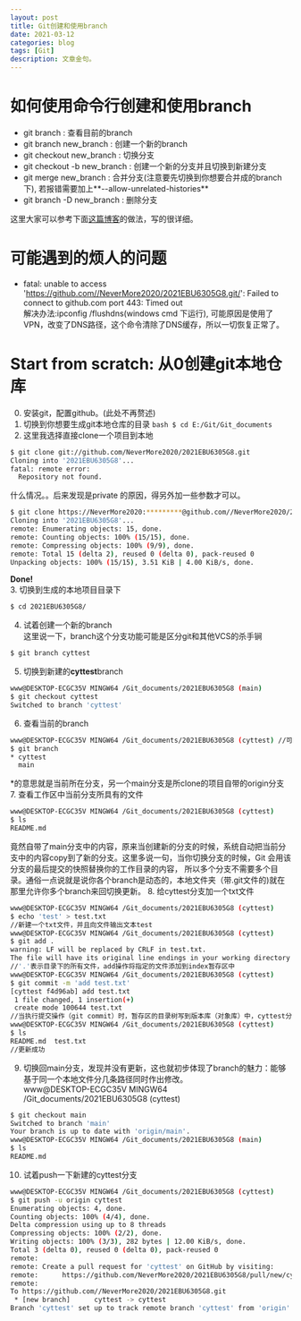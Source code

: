 ```yaml
---
layout: post
title: Git创建和使用branch
date: 2021-03-12
categories: blog
tags: [Git]
description: 文章金句。
---
```

# 如何使用命令行创建和使用branch
- git branch : 查看目前的branch
- git branch new_branch : 创建一个新的branch
- git checkout new_branch : 切换分支
- git checkout -b new_branch : 创建一个新的分支并且切换到新建分支
- git merge new_branch : 合并分支(注意要先切换到你想要合并成的branch下), 若报错需要加上**--allow-unrelated-histories**
- git branch -D new_branch : 删除分支

这里大家可以参考下面<a href="https://www.cnblogs.com/yanliujun-tangxianjun/p/5740704.html">这篇博客</a>的做法，写的很详细。

# 可能遇到的烦人的问题
- fatal: unable to access 'https://github.com//NeverMore2020/2021EBU6305G8.git/': Failed to connect to github.com port 443: Timed out <br> 解决办法:ipconfig /flushdns(windows cmd 下运行), 可能原因是使用了VPN，改变了DNS路径，这个命令清除了DNS缓存，所以一切恢复正常了。

# Start from scratch: 从0创建git本地仓库

0. 安装git，配置github。(此处不再赘述)
1. 切换到你想要生成git本地仓库的目录 
```bash $ cd E:/Git/Git_documents```
2. 这里我选择直接clone一个项目到本地 
```bash 
$ git clone git://github.com/NeverMore2020/2021EBU6305G8.git
Cloning into '2021EBU6305G8'...
fatal: remote error:
  Repository not found.
```
什么情况。。后来发现是private 的原因，得另外加一些参数才可以。
```bash
$ git clone https://NeverMore2020:*********@github.com//NeverMore2020/2021EBU6305G8.git 
Cloning into '2021EBU6305G8'...
remote: Enumerating objects: 15, done.
remote: Counting objects: 100% (15/15), done.
remote: Compressing objects: 100% (9/9), done.
remote: Total 15 (delta 2), reused 0 (delta 0), pack-reused 0
Unpacking objects: 100% (15/15), 3.51 KiB | 4.00 KiB/s, done.
```
**Done!**<br>
3. 切换到生成的本地项目目录下<br>
```bash
$ cd 2021EBU6305G8/
```

4. 试着创建一个新的branch<br>
这里说一下，branch这个分支功能可能是区分git和其他VCS的杀手锏
```bash
$ git branch cyttest
```
5. 切换到新建的**cyttest**branch<br>
```bash
www@DESKTOP-ECGC35V MINGW64 /Git_documents/2021EBU6305G8 (main)
$ git checkout cyttest
Switched to branch 'cyttest'
```
6. 查看当前的branch<br>
```bash
www@DESKTOP-ECGC35V MINGW64 /Git_documents/2021EBU6305G8 (cyttest) //可以发现括号里已经变成了当前的分支
$ git branch
* cyttest
  main
```
 \*的意思就是当前所在分支，另一个main分支是所clone的项目自带的origin分支<br>
7. 查看工作区中当前分支所具有的文件<br>
```bash
www@DESKTOP-ECGC35V MINGW64 /Git_documents/2021EBU6305G8 (cyttest)
$ ls
README.md
```
竟然自带了main分支中的内容，原来当创建新的分支的时候，系统自动把当前分支中的内容copy到了新的分支。这里多说一句，当你切换分支的时候，Git 会用该分支的最后提交的快照替换你的工作目录的内容， 所以多个分支不需要多个目录。通俗一点说就是说你各个branch是动态的，本地文件夹（带.git文件的)就在那里允许你多个branch来回切换更新。
8. 给cyttest分支加一个txt文件<br>
```bash
www@DESKTOP-ECGC35V MINGW64 /Git_documents/2021EBU6305G8 (cyttest)
$ echo 'test' > test.txt
//新建一个txt文件，并且向文件输出文本test
www@DESKTOP-ECGC35V MINGW64 /Git_documents/2021EBU6305G8 (cyttest)
$ git add .
warning: LF will be replaced by CRLF in test.txt.
The file will have its original line endings in your working directory
//'.'表示目录下的所有文件，add操作将指定的文件添加到index暂存区中
www@DESKTOP-ECGC35V MINGW64 /Git_documents/2021EBU6305G8 (cyttest)
$ git commit -m 'add test.txt'
[cyttest f4d96ab] add test.txt
 1 file changed, 1 insertion(+)
 create mode 100644 test.txt
//当执行提交操作（git commit）时，暂存区的目录树写到版本库（对象库）中，cyttest分支会做相应的更新。
www@DESKTOP-ECGC35V MINGW64 /Git_documents/2021EBU6305G8 (cyttest)
$ ls
README.md  test.txt
//更新成功
```
9. 切换回main分支，发现并没有更新，这也就初步体现了branch的魅力：能够基于同一个本地文件分几条路径同时作出修改。<br>
www@DESKTOP-ECGC35V MINGW64 /Git_documents/2021EBU6305G8 (cyttest)
```bash
$ git checkout main
Switched to branch 'main'
Your branch is up to date with 'origin/main'.
www@DESKTOP-ECGC35V MINGW64 /Git_documents/2021EBU6305G8 (main)
$ ls
README.md
```
10. 试着push一下新建的cyttest分支<br>
```bash
www@DESKTOP-ECGC35V MINGW64 /Git_documents/2021EBU6305G8 (cyttest)
$ git push -u origin cyttest
Enumerating objects: 4, done.
Counting objects: 100% (4/4), done.
Delta compression using up to 8 threads
Compressing objects: 100% (2/2), done.
Writing objects: 100% (3/3), 282 bytes | 12.00 KiB/s, done.
Total 3 (delta 0), reused 0 (delta 0), pack-reused 0
remote:
remote: Create a pull request for 'cyttest' on GitHub by visiting:
remote:      https://github.com/NeverMore2020/2021EBU6305G8/pull/new/cyttest
remote:
To https://github.com//NeverMore2020/2021EBU6305G8.git
 * [new branch]      cyttest -> cyttest
Branch 'cyttest' set up to track remote branch 'cyttest' from 'origin'.
```


